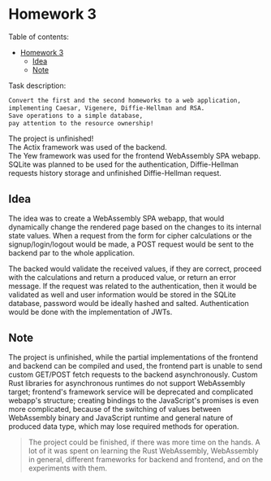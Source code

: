 # Homework 3

Table of contents:  

- [Homework 3](#homework-3)
  - [Idea](#idea)
  - [Note](#note)

Task description:  

```txt
Convert the first and the second homeworks to a web application,
implementing Caesar, Vigenere, Diffie-Hellman and RSA.
Save operations to a simple database,
pay attention to the resource ownership!
```

The project is unfinished!  
The Actix framework was used of the backend.  
The Yew framework was used for the frontend WebAssembly SPA webapp.  
SQLite was planned to be used for the authentication, Diffie-Hellman requests history storage and unfinished Diffie-Hellman request.  

## Idea

The idea was to create a WebAssembly SPA webapp, that would dynamically change the rendered page based on the changes to 
its internal state values. When a request from the form for cipher calculations or the signup/login/logout would be made, 
a POST request would be sent to the backend par to the whole application.  

The backed would validate the received values, if they are correct, proceed with the calculations and return a produced value, 
or return an error message. If the request was related to the authentication, then it would be validated as well and 
user information would be stored in the SQLite database, password would be ideally hashed and salted. Authentication would 
be done with the implementation of JWTs.  

## Note

The project is unfinished, while the partial implementations of the frontend and backend can be compiled and used, 
the frontend part is unable to send custom GET/POST fetch requests to the backend asynchronously. 
Custom Rust libraries for asynchronous runtimes do not support WebAssembly target; 
frontend's framework service will be deprecated and complicated webapp's structure; 
creating bindings to the JavaScript's promises is even more complicated, because of the switching of values between
WebAssembly binary and JavaScript runtime and general nature of produced data type, which may lose required methods for 
operation.  

>The project could be finished, if there was more time on the hands. A lot of it was spent on learning the Rust WebAssembly, 
WebAssembly in general, different frameworks for backend and frontend, and on the experiments with them.  
